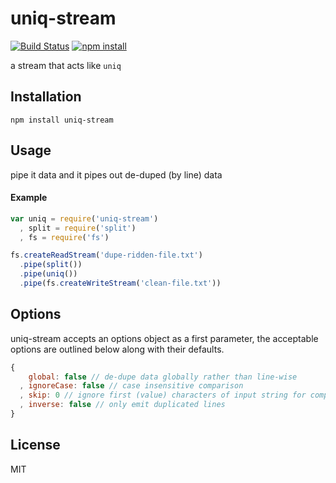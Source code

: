 uniq-stream
===========

[![Build Status](http://img.shields.io/travis/jarofghosts/uniq-stream.svg?style=flat)](https://travis-ci.org/jarofghosts/uniq-stream)
[![npm install](http://img.shields.io/npm/dm/uniq-stream.svg?style=flat)](https://www.npmjs.org/package/uniq-stream)

a stream that acts like `uniq`

## Installation

```
npm install uniq-stream
```

## Usage

pipe it data and it pipes out de-duped (by line) data

#### Example

```js
var uniq = require('uniq-stream')
  , split = require('split')
  , fs = require('fs')

fs.createReadStream('dupe-ridden-file.txt')
  .pipe(split())
  .pipe(uniq())
  .pipe(fs.createWriteStream('clean-file.txt'))
```

## Options

uniq-stream accepts an options object as a first parameter, the acceptable
options are outlined below along with their defaults.

```js
{
    global: false // de-dupe data globally rather than line-wise
  , ignoreCase: false // case insensitive comparison
  , skip: 0 // ignore first (value) characters of input string for comparison
  , inverse: false // only emit duplicated lines
}
```

## License

MIT
